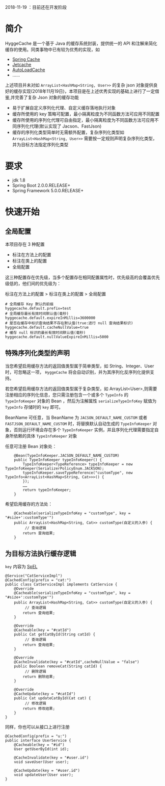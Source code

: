 2018-11-19 ：目前还在开发阶段
# 简介
HyggeCache 是一个基于 Java 的缓存系统封装，提供统一的 API 和注解来简化缓存的使用。同类事物中已有较为优秀的实现，如
- [Spring Cache](https://github.com/spring-projects/spring-framework/tree/master/spring-context/src/main/java/org/springframework/cache)
- [Jetcache](https://github.com/alibaba/jetcache)
- [AutoLoadCache](https://github.com/qiujiayu/AutoLoadCache)
- ……

上述项目并未对如 ``ArrayList<HashMap<String, User>>`` 的复杂 json 对象提供良好的缓存实现(2018年11月19日)，本项目是在上述优秀实现的基础上进行了一定借鉴,并完善了复杂 Json 对象的缓存功能

- 易于扩展自定义序列化代理、自定义缓存落地执行对象
- 缓存所使用的 key 策略可配置，最小隔离粒度为不同函数方法可应用不同配置
- 缓存所使用的序列化代理可自由指定，最小隔离粒度为不同函数方法可应用不同序列化代理(默认实现了 Jacson、FastJson)
- 缓存的序列化类型简单时无需额外配置，复杂序列化类型如 ``ArrayList<HashMap<String, User>>`` 需要按一定规则声明复杂序列化类型，并为目标方法指定序列化类型

# 要求
- jdk 1.8
- Spring Boot 2.0.0.RELEASE+
- Spring Framework 5.0.0.RELEASE+

# 快速开始

## 全局配置
本项目存在 3 种配置
- 标注在方法上的配置
- 标注在类上的配置
- 全局配置

这三种配置存在优先级，当多个配置存在相同配置属性时，优先级高的会覆盖优先级低的，他们间的优先级为： 

标注在方法上的配置 > 标注在类上的配置 > 全局配置


```
# 全局缓存 Key 默认的前缀
hyggecache.default.prefix=test
# 全局缓存最长有效时间默认值(毫秒)
hyggecache.default.expireInMillis=3600000
# 是否在缓存中标识查询结果不存在默认值(true:进行 null 查询结果标识)
hyggecache.default.cacheNullValue=true
# 缓存 null 标识的最长有效时间默认值(毫秒)
hyggecache.default.nullValueExpireInMillis=5000
```

## 特殊序列化类型的声明
当您希望启用缓存方法的返回值类型属于简单类型，如 String、Integer、User 时，可忽略这一项， ``HyggeCache`` 将会自动识别，并为其序列化反序列化提供支持。

若您希望启用缓存方法的返回值类型属于复杂类型，如 ArrayList&lt;User&gt;,则需要注册相应的序列化信息，您只需注册包含一个或多个 ``TypeInfo`` 的 ``TypeInfoKeeper`` 对象的 Bean ，然后为注解属性 ``serializeTypeInfoKey`` 赋值为 ``TypeInfo`` 存储时的 ``key`` 即可。

BeanName 可任意，当 BeanName 为 ``JACSON_DEFAULT_NAME_CUSTOM`` 或者 ``FASTJSON_DEFAULT_NAME_CUSTOM`` 时，将替换默认自动生成的 ``TypeInfoKeeper`` 对象，否则运行环境会存在多个 ``TypeInfoKeeper`` 实例，并且序列化代理需要指定自身所依赖的具体 ``TypeInfoKeeper`` 对象

任意可注册 Bean 对象处：

```
    @Bean(TypeInfoKeeper.JACSON_DEFAULT_NAME_CUSTOM)
    public TypeInfoKeeper typeInfoKeeper() {
        TypeInfoKeeper<TypeReference> typeInfoKeeper = new TypeInfoKeeper(SerializerPolicyEnum.JACKSON);
        typeInfoKeeper.saveTypeReference("customType", new TypeInfo<ArrayList<HashMap<String, Cat>>>() {
        });
        ……
        return typeInfoKeeper;
    }
```

希望启用缓存的方法处：

```
    @Cacheable(serializeTypeInfoKey = "customType", key = "#size+':customType'")
    public ArrayList<HashMap<String, Cat>> customType(自定义的入参) {
         // 查询逻辑
        return 查询结果;
    }
```


## 为目标方法执行缓存逻辑

``key`` 内容为 [SpEL](https://docs.spring.io/spring/docs/4.2.x/spring-framework-reference/html/expressions.html)
```
@Service("CatServiceImpl")
@CachedConfig(prefix = "cat:")
public class CatServiceImpl implements CatService {
    @Override
    @Cacheable(serializeTypeInfoKey = "customType", key = "#size+':customType'")
    public ArrayList<HashMap<String, Cat>> customType(自定义的入参) {
         // 查询逻辑
        return 查询结果;
    }

    @Override
    @Cacheable(key = "#catId")
    public Cat getCatById(String catId) {
         // 查询逻辑
        return 查询结果;
    }

    @Override
    @CacheInvalidate(key = "#catId",cacheNullValue = "false")
    public Boolean removeCat(String catId) {
         // 删除逻辑
        return 删除结果;
    }

    @Override
    @CacheUpdate(key = "#catId")
    public Cat updateCatById(Cat cat) {
         // 修改逻辑
        return 修改结果;
    }
}
```

同样，你也可以从接口上进行注册

```
@CachedConfig(prefix = "u:")
public interface UserService {
    @Cacheable(key = "#id")
    User getUserById(int id);

    @CacheInvalidate(key = "#user.id")
    void saveUser(User user);

    @CacheUpdate(key = "#user.id")
    void updateUser(User user);
}
```
